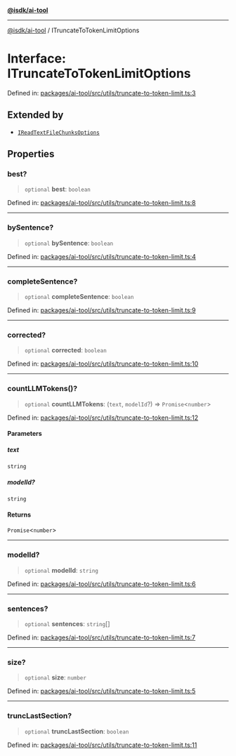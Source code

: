 [**@isdk/ai-tool**](../README.md)

***

[@isdk/ai-tool](../globals.md) / ITruncateToTokenLimitOptions

# Interface: ITruncateToTokenLimitOptions

Defined in: [packages/ai-tool/src/utils/truncate-to-token-limit.ts:3](https://github.com/isdk/ai-tool.js/blob/79d5773fa454dc7789b1291b1ebd73e4c1b93154/src/utils/truncate-to-token-limit.ts#L3)

## Extended by

- [`IReadTextFileChunksOptions`](IReadTextFileChunksOptions.md)

## Properties

### best?

> `optional` **best**: `boolean`

Defined in: [packages/ai-tool/src/utils/truncate-to-token-limit.ts:8](https://github.com/isdk/ai-tool.js/blob/79d5773fa454dc7789b1291b1ebd73e4c1b93154/src/utils/truncate-to-token-limit.ts#L8)

***

### bySentence?

> `optional` **bySentence**: `boolean`

Defined in: [packages/ai-tool/src/utils/truncate-to-token-limit.ts:4](https://github.com/isdk/ai-tool.js/blob/79d5773fa454dc7789b1291b1ebd73e4c1b93154/src/utils/truncate-to-token-limit.ts#L4)

***

### completeSentence?

> `optional` **completeSentence**: `boolean`

Defined in: [packages/ai-tool/src/utils/truncate-to-token-limit.ts:9](https://github.com/isdk/ai-tool.js/blob/79d5773fa454dc7789b1291b1ebd73e4c1b93154/src/utils/truncate-to-token-limit.ts#L9)

***

### corrected?

> `optional` **corrected**: `boolean`

Defined in: [packages/ai-tool/src/utils/truncate-to-token-limit.ts:10](https://github.com/isdk/ai-tool.js/blob/79d5773fa454dc7789b1291b1ebd73e4c1b93154/src/utils/truncate-to-token-limit.ts#L10)

***

### countLLMTokens()?

> `optional` **countLLMTokens**: (`text`, `modelId`?) => `Promise`\<`number`\>

Defined in: [packages/ai-tool/src/utils/truncate-to-token-limit.ts:12](https://github.com/isdk/ai-tool.js/blob/79d5773fa454dc7789b1291b1ebd73e4c1b93154/src/utils/truncate-to-token-limit.ts#L12)

#### Parameters

##### text

`string`

##### modelId?

`string`

#### Returns

`Promise`\<`number`\>

***

### modelId?

> `optional` **modelId**: `string`

Defined in: [packages/ai-tool/src/utils/truncate-to-token-limit.ts:6](https://github.com/isdk/ai-tool.js/blob/79d5773fa454dc7789b1291b1ebd73e4c1b93154/src/utils/truncate-to-token-limit.ts#L6)

***

### sentences?

> `optional` **sentences**: `string`[]

Defined in: [packages/ai-tool/src/utils/truncate-to-token-limit.ts:7](https://github.com/isdk/ai-tool.js/blob/79d5773fa454dc7789b1291b1ebd73e4c1b93154/src/utils/truncate-to-token-limit.ts#L7)

***

### size?

> `optional` **size**: `number`

Defined in: [packages/ai-tool/src/utils/truncate-to-token-limit.ts:5](https://github.com/isdk/ai-tool.js/blob/79d5773fa454dc7789b1291b1ebd73e4c1b93154/src/utils/truncate-to-token-limit.ts#L5)

***

### truncLastSection?

> `optional` **truncLastSection**: `boolean`

Defined in: [packages/ai-tool/src/utils/truncate-to-token-limit.ts:11](https://github.com/isdk/ai-tool.js/blob/79d5773fa454dc7789b1291b1ebd73e4c1b93154/src/utils/truncate-to-token-limit.ts#L11)
